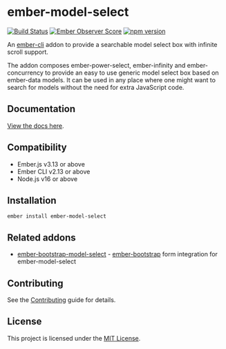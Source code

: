 ember-model-select
==============================================================================
[![Build Status](https://travis-ci.org/nickschot/ember-model-select.svg?branch=master)](https://travis-ci.org/nickschot/ember-model-select) [![Ember Observer Score](https://emberobserver.com/badges/ember-model-select.svg)](https://emberobserver.com/addons/ember-model-select) [![npm version](https://badge.fury.io/js/ember-model-select.svg)](https://badge.fury.io/js/ember-model-select)

An [ember-cli](http://www.ember-cli.com) addon to provide a searchable model select box with infinite scroll support.

The addon composes ember-power-select, ember-infinity and ember-concurrency to provide an easy to use generic model select box based on ember-data models. It can be used in any place where one might want to search for models without the need for extra JavaScript code.

Documentation
------------------------------------------------------------------------------
[View the docs here](https://nickschot.github.io/ember-model-select).

Compatibility
------------------------------------------------------------------------------

* Ember.js v3.13 or above
* Ember CLI v2.13 or above
* Node.js v16 or above


Installation
------------------------------------------------------------------------------

```
ember install ember-model-select
```

Related addons
------------------------------------------------------------------------------
 - [ember-bootstrap-model-select](https://github.com/nickschot/ember-bootstrap-model-select) - [ember-bootstrap](https://www.ember-bootstrap.com) form integration for ember-model-select


Contributing
------------------------------------------------------------------------------

See the [Contributing](CONTRIBUTING.md) guide for details.


License
------------------------------------------------------------------------------

This project is licensed under the [MIT License](LICENSE.md).
